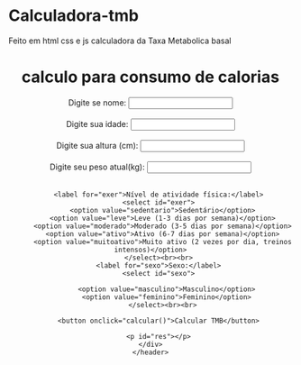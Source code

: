 # Calculadora-tmb
Feito em html css e js calculadora da Taxa Metabolica basal
<!DOCTYPE html>
<html lang="pt-br">
<head>
    <meta charset="UTF-8">
    <meta name="viewport" content="width=device-width, initial-scale=1.0">
    <title>Document</title>
    <link rel="stylesheet" href="brincando.css">
</head>
<body>
    <header id="cabecalho">
        <div class="same-size">
        <h1>calculo para consumo de calorias</h1>
        <label for="nomes">Digite se nome:</label>
        <input type="text" id="nomes"><br><br>
        <label for="idade">Digite sua idade:</label>
        <input type="number" id="idade"><br><br>
        <label for="altura">Digite sua altura (cm):</label>
        <input type="number" id="altura"><br><br>
        <label for="pesos">Digite seu peso atual(kg):</label>
        <input type="number" id="pesos"><br><br>
        
        
        
        <label for="exer">Nível de atividade física:</label>
        <select id="exer">
          <option value="sedentario">Sedentário</option>
          <option value="leve">Leve (1-3 dias por semana)</option>
          <option value="moderado">Moderado (3-5 dias por semana)</option>
          <option value="ativo">Ativo (6-7 dias por semana)</option>
          <option value="muitoativo">Muito ativo (2 vezes por dia, treinos intensos)</option>
        </select><br><br>
        <label for="sexo">Sexo:</label>
        <select id="sexo">
           
            <option value="masculino">Masculino</option>
            <option value="feminino">Feminino</option>
          </select><br><br>
        
        <button onclick="calcular()">Calcular TMB</button>
        
        <p id="res"></p>
    </div>
    </header>
        
</body>
<script src="exer.js"></script>
</html>
